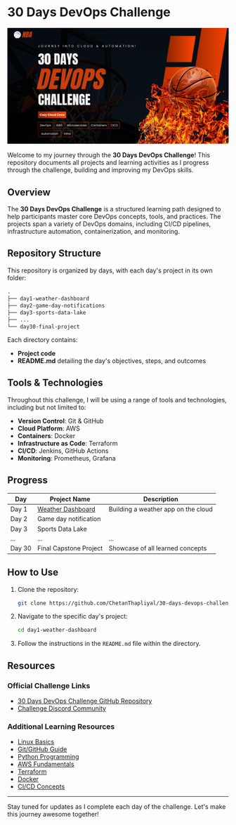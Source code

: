 # 30 Days DevOps Challenge
![devops-challenge-cozy-cloud-crew](/assets/NBA.png)

Welcome to my journey through the **30 Days DevOps Challenge**! This repository documents all projects and learning activities as I progress through the challenge, building and improving my DevOps skills.

## Overview
The **30 Days DevOps Challenge** is a structured learning path designed to help participants master core DevOps concepts, tools, and practices. The projects span a variety of DevOps domains, including CI/CD pipelines, infrastructure automation, containerization, and monitoring.

## Repository Structure
This repository is organized by days, with each day's project in its own folder:

```
.
├── day1-weather-dashboard
├── day2-game-day-notifications
├── day3-sports-data-lake
├── ...
└── day30-final-project
```

Each directory contains:
- **Project code**
- **README.md** detailing the day's objectives, steps, and outcomes

## Tools & Technologies
Throughout this challenge, I will be using a range of tools and technologies, including but not limited to:
- **Version Control**: Git & GitHub
- **Cloud Platform**: AWS
- **Containers**: Docker
- **Infrastructure as Code**: Terraform
- **CI/CD**: Jenkins, GitHub Actions
- **Monitoring**: Prometheus, Grafana

## Progress
| Day  | Project Name                | Description                        |
|------|-----------------------------|------------------------------------|
| Day 1| [Weather Dashboard](https://github.com/ChetanThapliyal/30-days-devops-challenge-AWS-NBA/tree/main/day1-weather_dashboard)         | Building a weather app on the cloud|
| Day 2| Game day notification       |  |
| Day 3| Sports Data Lake  |   |
| ...  | ...                         | ...                                |
| Day 30| Final Capstone Project    | Showcase of all learned concepts   |

## How to Use
1. Clone the repository:
   ```bash
   git clone https://github.com/ChetanThapliyal/30-days-devops-challenge-AWS-NBA.git
   ```
2. Navigate to the specific day's project:
   ```bash
   cd day1-weather-dashboard
   ```
3. Follow the instructions in the `README.md` file within the directory.

## Resources
### Official Challenge Links
- [30 Days DevOps Challenge GitHub Repository](https://github.com/ShaeInTheCloud/30days-weather-dashboard)
- [Challenge Discord Community](https://discord.gg/GC4AAWpd)

### Additional Learning Resources
- [Linux Basics](https://lnkd.in/e7S9HEMb)
- [Git/GitHub Guide](https://lnkd.in/e2RGC-Ea)
- [Python Programming](https://lnkd.in/exhpGyxp)
- [AWS Fundamentals](https://lnkd.in/eaxVq67a)
- [Terraform](https://lnkd.in/e8fQsVCg)
- [Docker](https://lnkd.in/e3UazpUT)
- [CI/CD Concepts](https://lnkd.in/eQUdaeft)

---

Stay tuned for updates as I complete each day of the challenge. Let's make this journey awesome together!
